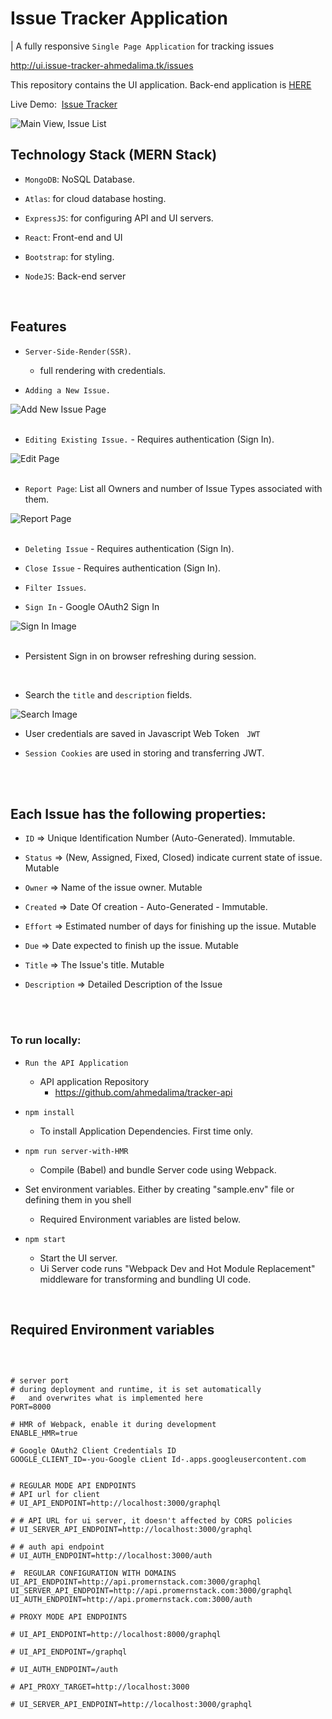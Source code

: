 <h1> Issue Tracker Application </h1>

| A fully responsive `Single Page Application` for tracking issues

http://ui.issue-tracker-ahmedalima.tk/issues

This repository contains the UI application.
Back-end application is <a href="https://github.com/ahmedalima/tracker-api" target="_blank" rel="noreferrer"> HERE </a>

Live Demo:&nbsp; 
<a href="http://ui.issue-tracker-ahmedalima.tk/issues" target="blank" rel="noreferrer" >
 Issue Tracker 
</a>

<img src="./assets/images/description.png" alt="Main View, Issue List" />

<h2>
Technology Stack (MERN Stack)
</h2>

* `MongoDB`: NoSQL Database. 

* `Atlas`: for cloud database hosting.

* `ExpressJS`: for configuring API and UI servers.

* `React`: Front-end and UI

* `Bootstrap`: for styling.

* `NodeJS`: Back-end server

<br />

<h2>
Features
</h2>

* `Server-Side-Render(SSR)`.
  * full rendering with credentials. 


* `Adding a New Issue.` 

<img src="./assets/images/new-issue.png" alt="Add New Issue Page" />

<br />

<br />


* `Editing Existing Issue.` - Requires authentication (Sign In).

<img src="./assets/images/edit.png" alt="Edit Page" />

<br />

<br />

* `Report Page`: List all Owners and number of Issue Types associated with them.

<img src="./assets/images/report.png" alt="Report Page"/>

<br />

<br />



* `Deleting Issue` - Requires authentication (Sign In).

* `Close Issue` - Requires authentication (Sign In).

* `Filter Issues`.

* `Sign In` - Google OAuth2 Sign In

<img src="./assets/images/signin.png" alt="Sign In Image" />

<br />
<br />

* Persistent Sign in on browser refreshing during session.
<br />

* Search the `title` and `description` fields.

<img src="./assets/images/search.png" alt="Search Image" />

* User credentials are saved in Javascript Web Token &nbsp; `JWT`

* `Session Cookies` are used in storing and transferring JWT.


<br />
<br />


<h2>
Each Issue has the following properties:
</h2>

* `ID` => Unique Identification Number (Auto-Generated). Immutable.

* `Status` => (New, Assigned, Fixed, Closed) indicate current state of issue. Mutable

* `Owner` => Name of the issue owner. Mutable

* `Created` => Date Of creation - Auto-Generated - Immutable.

* `Effort` => Estimated number of days for finishing up the issue. Mutable

* `Due` => Date expected to finish up the issue. Mutable

* `Title` => The Issue's title. Mutable

* `Description` => Detailed Description of the Issue

<br />

<br />


<h3> To run locally: </h3>

* `Run the API Application`
  * API application Repository
    * https://github.com/ahmedalima/tracker-api

* `npm install`
  * To install Application Dependencies. First time only.

* `npm run server-with-HMR`
  * Compile (Babel) and bundle Server code using Webpack.

* Set environment variables. Either by creating "sample.env" file or defining them in you shell
  * Required Environment variables are listed below.

* `npm start`
  * Start the UI server.
  * Ui Server code runs "Webpack Dev and Hot Module Replacement" middleware for transforming and bundling UI code. 

<br />
<h2>
Required Environment variables
</h2>

<br />

```

# server port
# during deployment and runtime, it is set automatically
#   and overwrites what is implemented here
PORT=8000

# HMR of Webpack, enable it during development
ENABLE_HMR=true

# Google OAuth2 Client Credentials ID 
GOOGLE_CLIENT_ID=-you-Google cLient Id-.apps.googleusercontent.com


# REGULAR MODE API ENDPOINTS
# API url for client
# UI_API_ENDPOINT=http://localhost:3000/graphql

# # API URL for ui server, it doesn't affected by CORS policies
# UI_SERVER_API_ENDPOINT=http://localhost:3000/graphql

# # auth api endpoint
# UI_AUTH_ENDPOINT=http://localhost:3000/auth

#  REGULAR CONFIGURATION WITH DOMAINS
UI_API_ENDPOINT=http://api.promernstack.com:3000/graphql
UI_SERVER_API_ENDPOINT=http://api.promernstack.com:3000/graphql
UI_AUTH_ENDPOINT=http://api.promernstack.com:3000/auth

# PROXY MODE API ENDPOINTS

# UI_API_ENDPOINT=http://localhost:8000/graphql

# UI_API_ENDPOINT=/graphql

# UI_AUTH_ENDPOINT=/auth

# API_PROXY_TARGET=http://localhost:3000

# UI_SERVER_API_ENDPOINT=http://localhost:3000/graphql
```
